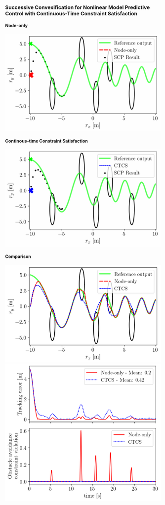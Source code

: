 ### Successive Convexification for Nonlinear Model Predictive Control with Continuous-Time Constraint Satisfaction

#### Node-only
![](sim/node_animation.gif)

#### Continous-time Constraint Satisfaction
![](sim/ctcs_animation.gif)

#### Comparison
![](/sim/Num_sim.png)
![](/sim/cost_cons_time.png)